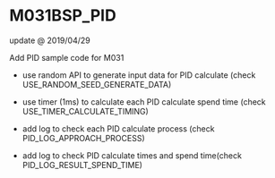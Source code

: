 # M031BSP_PID

update @ 2019/04/29

Add PID sample code for M031

- use random API to generate input data for PID calculate (check USE_RANDOM_SEED_GENERATE_DATA)

- use timer (1ms) to calculate each PID calculate spend time (check USE_TIMER_CALCULATE_TIMING)

- add log to check each PID calculate process (check PID_LOG_APPROACH_PROCESS)

- add log to check PID calculate times and spend time(check PID_LOG_RESULT_SPEND_TIME)